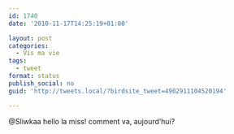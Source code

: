 ```yaml
---
id: 1740
date: '2010-11-17T14:25:19+01:00'

layout: post
categories:
  - Vis ma vie
tags:
  - tweet
format: status
publish_social: no
guid: 'http://tweets.local/?birdsite_tweet=4902911104520194'

---
```


@Sliwkaa hello la miss! comment va, aujourd’hui?